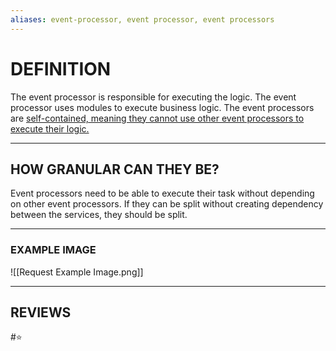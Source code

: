 ```yaml
---
aliases: event-processor, event processor, event processors
---
```

# DEFINITION
The event processor is responsible for executing the logic. The event processor uses modules to execute business logic. The event processors are <u>self-contained, meaning they cannot use other event processors to execute their logic.</u>

---
## HOW GRANULAR CAN THEY BE?
Event processors need to be able to execute their task without depending on other event processors. If they can be split without creating dependency between the services, they should be split.

---
### EXAMPLE IMAGE
![[Request Example Image.png]]

---
## REVIEWS
#⭐ 